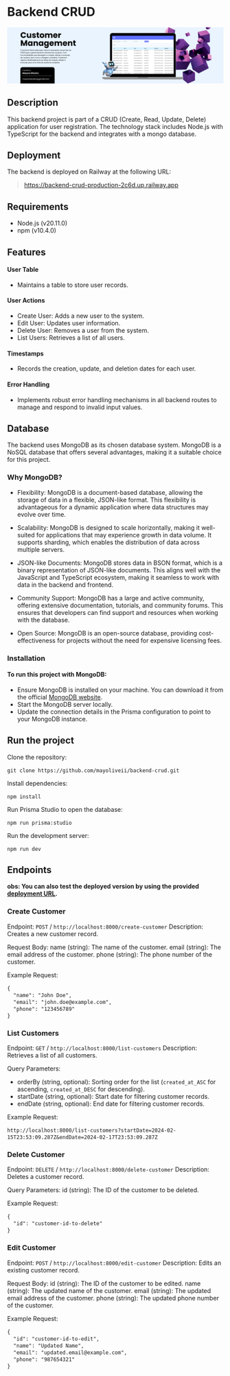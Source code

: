 # Backend CRUD
![BAckend img](./public/images/backend-img-readme.png)
## Description

This backend project is part of a CRUD (Create, Read, Update, Delete) application for user registration. The technology stack includes Node.js with TypeScript for the backend and integrates with a mongo database. 

## Deployment
The backend is deployed on Railway at the following URL: 
> https://backend-crud-production-2c6d.up.railway.app

## Requirements

- Node.js (v20.11.0)
- npm (v10.4.0)

## Features
#### User Table
- Maintains a table to store user records.
#### User Actions
- Create User: Adds a new user to the system.
- Edit User: Updates user information.
- Delete User: Removes a user from the system.
- List Users: Retrieves a list of all users.
#### Timestamps
- Records the creation, update, and deletion dates for each user.
#### Error Handling
- Implements robust error handling mechanisms in all backend routes to manage and respond to invalid input values.

## Database
The backend uses MongoDB as its chosen database system. MongoDB is a NoSQL database that offers several advantages, making it a suitable choice for this project.

### Why MongoDB?
- Flexibility: MongoDB is a document-based database, allowing the storage of data in a flexible, JSON-like format. This flexibility is advantageous for a dynamic application where data structures may evolve over time.

- Scalability: MongoDB is designed to scale horizontally, making it well-suited for applications that may experience growth in data volume. It supports sharding, which enables the distribution of data across multiple servers.

- JSON-like Documents: MongoDB stores data in BSON format, which is a binary representation of JSON-like documents. This aligns well with the JavaScript and TypeScript ecosystem, making it seamless to work with data in the backend and frontend.

- Community Support: MongoDB has a large and active community, offering extensive documentation, tutorials, and community forums. This ensures that developers can find support and resources when working with the database.

- Open Source: MongoDB is an open-source database, providing cost-effectiveness for projects without the need for expensive licensing fees.

### Installation
#### To run this project with MongoDB:

- Ensure MongoDB is installed on your machine. You can download it from the official [MongoDB website](https://www.mongodb.com/docs/manual/installation/).
- Start the MongoDB server locally.
- Update the connection details in the Prisma configuration to point to your MongoDB instance.

## Run the project
Clone the repository:
```
git clone https://github.com/mayoliveii/backend-crud.git
```

Install dependencies:

```
npm install
```

Run Prisma Studio to open the database:

```
npm run prisma:studio
```

Run the development server:

```
npm run dev
```

## Endpoints
**obs: You can also test the deployed version by using the provided [deployment URL](https://backend-crud-production-2c6d.up.railway.app).**

### Create Customer

Endpoint: `POST` / `http://localhost:8000/create-customer`
Description: Creates a new customer record.

Request Body:
name (string): The name of the customer.
email (string): The email address of the customer.
phone (string): The phone number of the customer.

Example Request:

```gql
{
  "name": "John Doe",
  "email": "john.doe@example.com",
  "phone": "123456789"
}
```

### List Customers
Endpoint: `GET` / `http://localhost:8000/list-customers`
Description: Retrieves a list of all customers.

Query Parameters:

- orderBy (string, optional): Sorting order for the list (`created_at_ASC` for ascending, `created_at_DESC` for descending).
- startDate (string, optional): Start date for filtering customer records.
- endDate (string, optional): End date for filtering customer records.

Example Request:

```gql
http://localhost:8000/list-customers?startDate=2024-02-15T23:53:09.287Z&endDate=2024-02-17T23:53:09.287Z
```

### Delete Customer
Endpoint: `DELETE` / `http://localhost:8000/delete-customer`
Description: Deletes a customer record.

Query Parameters:
id (string): The ID of the customer to be deleted.

Example Request:

```gql
{
  "id": "customer-id-to-delete"
}
```

### Edit Customer
Endpoint: `POST` / `http://localhost:8000/edit-customer`
Description: Edits an existing customer record.

Request Body:
id (string): The ID of the customer to be edited.
name (string): The updated name of the customer.
email (string): The updated email address of the customer.
phone (string): The updated phone number of the customer.

Example Request:
```gql
{
  "id": "customer-id-to-edit",
  "name": "Updated Name",
  "email": "updated.email@example.com",
  "phone": "987654321"
}
```
